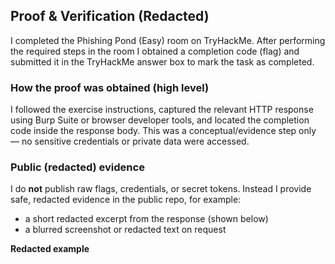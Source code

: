 ## Proof & Verification (Redacted)

I completed the Phishing Pond (Easy) room on TryHackMe. After performing the required steps in the room I obtained a completion code (flag) and submitted it in the TryHackMe answer box to mark the task as completed.

### How the proof was obtained (high level)
I followed the exercise instructions, captured the relevant HTTP response using Burp Suite or browser developer tools, and located the completion code inside the response body. This was a conceptual/evidence step only — no sensitive credentials or private data were accessed.

### Public (redacted) evidence
I do **not** publish raw flags, credentials, or secret tokens. Instead I provide safe, redacted evidence in the public repo, for example:
- a short redacted excerpt from the response (shown below)  
- a blurred screenshot or redacted text on request

**Redacted example**
